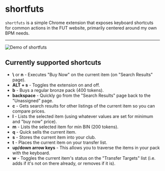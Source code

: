 # shortfuts

`shortfuts` is a simple Chrome extension that exposes keyboard shortcuts for common actions in the FUT website, primarily centered around my own BPM needs.

---

![Demo of shortfuts](https://raw.githubusercontent.com/martellaj/shortfuts/master/demo.gif)

## Currently supported shortcuts
* **\\** or **n** - Executes "Buy Now" on the current item (on "Search Results" page).
* **ALT + s** - Toggles the extension on and off.
* **b** - Buys a regular bronze pack (400 tokens).
* **backspace** - Quickly go from the "Search Results" page back to the "Unassigned" page.
* **c** - Gets search results for other listings of the current item so you can compare prices.
* **l** - Lists the selected item (using whatever values are set for minimum and "buy now" price).
* **m** - Lists the selected item for min BIN (200 tokens).
* **q** - Quick sells the current item.
* **s** - Stores the current item into your club.
* **t** - Places the current item on your transfer list.
* **up/down arrow keys** - This allows you to traverse the items in your pack with the keyboard.
* **w** - Toggles the current item's status on the "Transfer Targets" list (i.e. adds if it's not on there already, or removes if it is).


